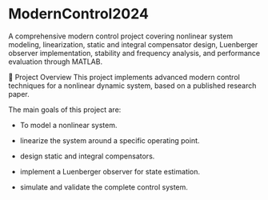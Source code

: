 # ModernControl2024
A comprehensive modern control project covering nonlinear system modeling, linearization, static and integral compensator design, Luenberger observer implementation, stability and frequency analysis, and performance evaluation through MATLAB.


📌 Project Overview
This project implements advanced modern control techniques for a nonlinear dynamic system, based on a published research paper.

The main goals of this project are:

- To model a nonlinear system.

- linearize the system around a specific operating point.

- design static and integral compensators.

- implement a Luenberger observer for state estimation.

- simulate and validate the complete control system.

